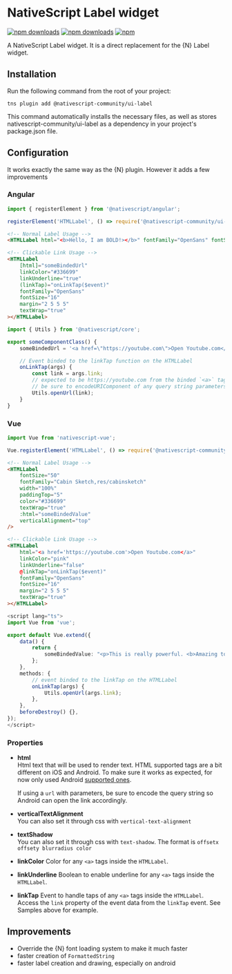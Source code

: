 ﻿# NativeScript Label widget

[![npm downloads](https://img.shields.io/npm/dm/@nativescript-community/ui-label.svg)](https://www.npmjs.com/package/@nativescript-community/ui-label)
[![npm downloads](https://img.shields.io/npm/dt/@nativescript-community/ui-label.svg)](https://www.npmjs.com/package/@nativescript-community/ui-label)
[![npm](https://img.shields.io/npm/v/@nativescript-community/ui-label.svg)](https://www.npmjs.com/package/@nativescript-community/ui-label)

A NativeScript Label widget. It is a direct replacement for the {N} Label widget.

## Installation

Run the following command from the root of your project:

`tns plugin add @nativescript-community/ui-label`

This command automatically installs the necessary files, as well as stores nativescript-community/ui-label as a dependency in your project's package.json file.

## Configuration

It works exactly the same way as the {N} plugin. However it adds a few improvements

### Angular

```typescript
import { registerElement } from '@nativescript/angular';

registerElement('HTMLLabel', () => require('@nativescript-community/ui-label').Label);
```

```html
<!-- Normal Label Usage -->
<HTMLLabel html="<b>Hello, I am BOLD!></b>" fontFamily="OpenSans" fontSize="16" margin="2 5 5 5" textWrap="true"></HTMLLabel>

<!-- Clickable Link Usage -->
<HTMLLabel
    [html]="someBindedUrl"
    linkColor="#336699"
    linkUnderline="true"
    (linkTap)="onLinkTap($event)"
    fontFamily="OpenSans"
    fontSize="16"
    margin="2 5 5 5"
    textWrap="true"
></HTMLLabel>
```

```typescript
import { Utils } from '@nativescript/core';

export someComponentClass() {
    someBindedUrl = '<a href=\"https://youtube.com\">Open Youtube.com</a>'

    // Event binded to the linkTap function on the HTMLLabel
    onLinkTap(args) {
        const link = args.link;
        // expected to be https://youtube.com from the binded `<a>` tag href value
        // be sure to encodeURIComponent of any query string parameters if needed.
        Utils.openUrl(link);
    }
}


```

### Vue

```typescript
import Vue from 'nativescript-vue';

Vue.registerElement('HTMLLabel', () => require('@nativescript-community/ui-label').Label);
```

```html
<!-- Normal Label Usage -->
<HTMLLabel
    fontSize="50"
    fontFamily="Cabin Sketch,res/cabinsketch"
    width="100%"
    paddingTop="5"
    color="#336699"
    textWrap="true"
    :html="someBindedValue"
    verticalAlignment="top"
/>

<!-- Clickable Link Usage -->
<HTMLLabel
    html="<a href='https://youtube.com'>Open Youtube.com</a>"
    linkColor="pink"
    linkUnderline="false"
    @linkTap="onLinkTap($event)"
    fontFamily="OpenSans"
    fontSize="16"
    margin="2 5 5 5"
    textWrap="true"
></HTMLLabel>
```

```typescript
<script lang="ts">
import Vue from 'vue';

export default Vue.extend({
    data() {
        return {
            someBindedValue: "<p>This is really powerful. <b>Amazing to be quite honest</b></p>",
        };
    },
    methods: {
        // event binded to the linkTap on the HTMLLabel
        onLinkTap(args) {
            Utils.openUrl(args.link);
        },
    },
    beforeDestroy() {},
});
</script>
```

### Properties

-   **html**  
    Html text that will be used to render text. HTML supported tags are a bit different on iOS and Android. To make sure it works as expected, for now only used Android [supported ones](https://stackoverflow.com/questions/9754076/which-html-tags-are-supported-by-android-textview).

    If using a `url` with parameters, be sure to encode the query string so Android can open the link accordingly.

-   **verticalTextAlignment**  
    You can also set it through css with `vertical-text-alignment`

-   **textShadow**  
    You can also set it through css with `text-shadow`. The format is `offsetx offsety blurradius color`

-   **linkColor**
    Color for any `<a>` tags inside the `HTMLLabel`.

-   **linkUnderline**
    Boolean to enable underline for any `<a>` tags inside the `HTMLLabel`.
-   **linkTap**
    Event to handle taps of any `<a>` tags inside the `HTMLLabel`. Access the `link` property of the event data from the `linkTap` event. See Samples above for example.

## Improvements

-   Override the {N} font loading system to make it much faster
-   faster creation of `FormattedString`
-   faster label creation and drawing, especially on android

